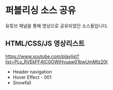 # 퍼블리싱 소스 공유

유튜브 채널을 통해 영상으로 공유되었던 소스들입니다.

## HTML/CSS/JS 영상리스트

https://www.youtube.com/playlist?list=PLv_RVEkFF4tC0OWlHvuaw01bwUmMIz20t

- Header navigation
- Hover Effect - 001
- Snowfall
